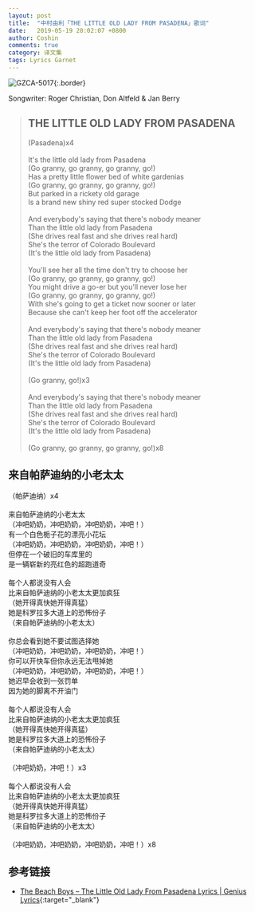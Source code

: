 ```yaml
---
layout: post
title:  "中村由利「THE LITTLE OLD LADY FROM PASADENA」歌词"
date:   2019-05-19 20:02:07 +0800
author: Coshin
comments: true
category: 译文集
tags: Lyrics Garnet
---
```

![GZCA-5017](https://ganekuro.github.io/images/discography/other/GZCA-5017.jpg){:.border}

Songwriter: Roger Christian, Don Altfeld & Jan Berry

<blockquote class="original">
  <h2>THE LITTLE OLD LADY FROM PASADENA</h2>
  <p>
    (Pasadena)x4<br>
    <br>
    It's the little old lady from Pasadena<br>
    (Go granny, go granny, go granny, go!)<br>
    Has a pretty little flower bed of white gardenias<br>
    (Go granny, go granny, go granny, go!)<br>
    But parked in a rickety old garage<br>
    Is a brand new shiny red super stocked Dodge<br>
    <br>
    And everybody's saying that there's nobody meaner<br>
    Than the little old lady from Pasadena<br>
    (She drives real fast and she drives real hard)<br>
    She's the terror of Colorado Boulevard<br>
    (It's the little old lady from Pasadena)<br>
    <br>
    You'll see her all the time don't try to choose her<br>
    (Go granny, go granny, go granny, go!)<br>
    You might drive a go-er but you'll never lose her<br>
    (Go granny, go granny, go granny, go!)<br>
    With she's going to get a ticket now sooner or later<br>
    Because she can't keep her foot off the accelerator<br>
    <br>
    And everybody's saying that there's nobody meaner<br>
    Than the little old lady from Pasadena<br>
    (She drives real fast and she drives real hard)<br>
    She's the terror of Colorado Boulevard<br>
    (It's the little old lady from Pasadena)<br>
    <br>
    (Go granny, go!)x3<br>
    <br>
    And everybody's saying that there's nobody meaner<br>
    Than the little old lady from Pasadena<br>
    (She drives real fast and she drives real hard)<br>
    She's the terror of Colorado Boulevard<br>
    (It's the little old lady from Pasadena)<br>
    <br>
    (Go granny, go granny, go granny, go!)x8
  </p>
</blockquote>

<div class="translation">
  <h2>来自帕萨迪纳的小老太太</h2>
  <p>
    （帕萨迪纳）x4<br>
    <br>
    来自帕萨迪纳的小老太太<br>
    （冲吧奶奶，冲吧奶奶，冲吧奶奶，冲吧！）<br>
    有一个白色栀子花的漂亮小花坛<br>
    （冲吧奶奶，冲吧奶奶，冲吧奶奶，冲吧！）<br>
    但停在一个破旧的车库里的<br>
    是一辆崭新的亮红色的超跑道奇<br>
    <br>
    每个人都说没有人会<br>
    比来自帕萨迪纳的小老太太更加疯狂<br>
    （她开得真快她开得真猛）<br>
    她是科罗拉多大道上的恐怖份子<br>
    （来自帕萨迪纳的小老太太）<br>
    <br>
    你总会看到她不要试图选择她<br>
    （冲吧奶奶，冲吧奶奶，冲吧奶奶，冲吧！）<br>
    你可以开快车但你永远无法甩掉她<br>
    （冲吧奶奶，冲吧奶奶，冲吧奶奶，冲吧！）<br>
    她迟早会收到一张罚单<br>
    因为她的脚离不开油门<br>
    <br>
    每个人都说没有人会<br>
    比来自帕萨迪纳的小老太太更加疯狂<br>
    （她开得真快她开得真猛）<br>
    她是科罗拉多大道上的恐怖份子<br>
    （来自帕萨迪纳的小老太太）<br>
    <br>
    （冲吧奶奶，冲吧！）x3<br>
    <br>
    每个人都说没有人会<br>
    比来自帕萨迪纳的小老太太更加疯狂<br>
    （她开得真快她开得真猛）<br>
    她是科罗拉多大道上的恐怖份子<br>
    （来自帕萨迪纳的小老太太）<br>
    <br>
    （冲吧奶奶，冲吧奶奶，冲吧奶奶，冲吧！）x8
  </p>
</div>

## 参考链接

* [The Beach Boys – The Little Old Lady From Pasadena Lyrics \| Genius Lyrics](https://genius.com/The-beach-boys-the-little-old-lady-from-pasadena-lyrics){:target="_blank"}
